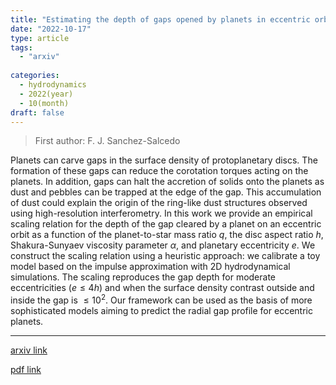 ```yaml
---
title: "Estimating the depth of gaps opened by planets in eccentric orbit"
date: "2022-10-17"
type: article
tags:
  - "arxiv"
  
categories:
  - hydrodynamics
  - 2022(year)
  - 10(month)
draft: false
---
```

> First author: F. J. Sanchez-Salcedo

 Planets can carve gaps in the surface density of protoplanetary discs. The
formation of these gaps can reduce the corotation torques acting on the
planets. In addition, gaps can halt the accretion of solids onto the planets as
dust and pebbles can be trapped at the edge of the gap. This accumulation of
dust could explain the origin of the ring-like dust structures observed using
high-resolution interferometry. In this work we provide an empirical scaling
relation for the depth of the gap cleared by a planet on an eccentric orbit as
a function of the planet-to-star mass ratio $q$, the disc aspect ratio $h$,
Shakura-Sunyaev viscosity parameter $\alpha$, and planetary eccentricity $e$.
We construct the scaling relation using a heuristic approach: we calibrate a
toy model based on the impulse approximation with 2D hydrodynamical
simulations. The scaling reproduces the gap depth for moderate eccentricities
($e\leq 4h$) and when the surface density contrast outside and inside the gap
is $\leq 10^{2}$. Our framework can be used as the basis of more sophisticated
models aiming to predict the radial gap profile for eccentric planets.

---
[arxiv link](http://arxiv.org/abs/2210.09008v1)

[pdf link](http://arxiv.org/pdf/2210.09008v1)